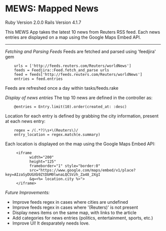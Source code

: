 MEWS: Mapped News
=================

Ruby Version 2.0.0
Rails Version 4.1.7

This MEWS App takes the latest 10 news from Reuters RSS feed.
Each news entries are displayed on a map using the Google Maps Embed API.

------

*Fetching and Parsing Feeds*
Feeds are fetched and parsed using 'feedjira' gem

		urls = ['http://feeds.reuters.com/Reuters/worldNews']
		feeds = Feedjira::Feed.fetch_and_parse urls
		feed = feeds['http://feeds.reuters.com/Reuters/worldNews']
		entries = feed.entries

Feeds are refreshed once a day within tasks/feeds.rake

*Display of news entries*
The top 10 news are defined in the controller as:

		@entries = Entry.limit(10).order(created_at: :desc)

Location for each entry is defined by grabbing the city information, present at each news entry:

		regex = /(.*?)\s+\(Reuters\)/
		entry_location = regex.match(e.summary)

Each location is displayed on the map using the Google Maps Embed API:

         <iframe
               width="200"
               height="125"
               frameborder="1" style="border:0"
               src="https://www.google.com/maps/embed/v1/place?key=AIzaSyDUGXb9ZtDbM0lwnaLQCSVzh_Za48_2XgI
               &q=<%= location.city %>">  
         </iframe>

*Future Improvements:*
* Improve feeds regex in cases where cities are undefined
* Improve feeds regex in cases where '(Reuters)' is not present
* Display news items on the same map, with links to the article
* Add categories for news entries (politics, entertainment, sports, etc.)
* Improve UI! It desparately needs love.
